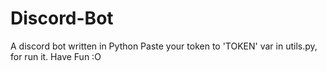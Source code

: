# Discord-Bot
A discord bot written in Python
Paste your token to 'TOKEN' var in utils.py, for run it.
Have Fun :O
